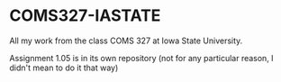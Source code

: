 # COMS327-IASTATE

All my work from the class COMS 327 at Iowa State University.

Assignment 1.05 is in its own repository (not for any particular reason, I didn't mean to do it that way)
